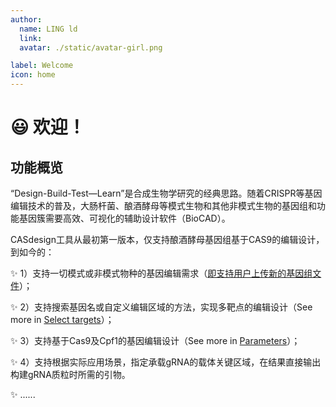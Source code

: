 ```yaml
---
author:
  name: LING ld
  link: 
  avatar: ./static/avatar-girl.png

label: Welcome
icon: home
---
```


# :smiley: 欢迎！

## 功能概览

“Design-Build-Test—Learn”是合成生物学研究的经典思路。随着CRISPR等基因编辑技术的普及，大肠杆菌、酿酒酵母等模式生物和其他非模式生物的基因组和功能基因簇需要高效、可视化的辅助设计软件（BioCAD）。

CASdesign工具从最初第一版本，仅支持酿酒酵母基因组基于CAS9的编辑设计，到如今的：

:sparkles: 1）支持一切模式或非模式物种的基因编辑需求（[即支持用户上传新的基因组文件](./instruction/Add-New-Genome.md)）；

:sparkles: 2）支持搜索基因名或自定义编辑区域的方法，实现多靶点的编辑设计（See more in [Select targets](./instruction/Select-Targets.md)）；

:sparkles: 3）支持基于Cas9及Cpf1的基因编辑设计（See more in [Parameters](./instruction/Parameters.md)）；

:sparkles: 4）支持根据实际应用场景，指定承载gRNA的载体关键区域，在结果直接输出构建gRNA质粒时所需的引物。

:sparkles: ......